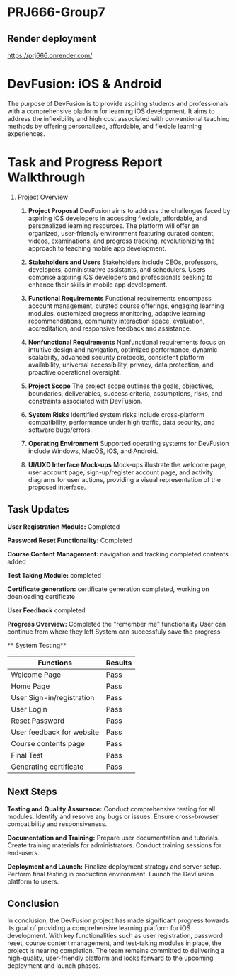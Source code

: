 # PRJ666-Group7

## Render deployment 

https://prj666.onrender.com/

# DevFusion: iOS & Android

The purpose of DevFusion is to provide aspiring students and professionals with a comprehensive platform for learning iOS development. It aims to address the inflexibility and high cost associated with conventional teaching methods by offering personalized, affordable, and flexible learning experiences.

# Task and Progress Report Walkthrough
 
1. Project Overview

   1. **Project Proposal**
      DevFusion aims to address the challenges faced by aspiring iOS developers in accessing flexible, affordable, and personalized learning resources. The platform will offer an organized, user-friendly environment featuring curated content, videos, examinations, and progress tracking, revolutionizing the approach to teaching mobile app development.

   2. **Stakeholders and Users**
      Stakeholders include CEOs, professors, developers, administrative assistants, and schedulers. Users comprise aspiring iOS developers and professionals seeking to enhance their skills in mobile app development.

   3. **Functional Requirements**
      Functional requirements encompass account management, curated course offerings, engaging learning modules, customized progress monitoring, adaptive learning recommendations, community interaction space, evaluation, accreditation, and responsive feedback and assistance.

   4. **Nonfunctional Requirements**
      Nonfunctional requirements focus on intuitive design and navigation, optimized performance, dynamic scalability, advanced security protocols, consistent platform availability, universal accessibility, privacy, data protection, and proactive operational oversight.

   5. **Project Scope**
      The project scope outlines the goals, objectives, boundaries, deliverables, success criteria, assumptions, risks, and constraints associated with DevFusion.

   6. **System Risks**
      Identified system risks include cross-platform compatibility, performance under high traffic, data security, and software bugs/errors.

   7. **Operating Environment**
      Supported operating systems for DevFusion include Windows, MacOS, iOS, and Android.

   8. **UI/UXD Interface Mock-ups**
      Mock-ups illustrate the welcome page, user account page, sign-up/register account page, and activity diagrams for user actions, providing a visual representation of the proposed interface.


## Task Updates

**User Registration Module:**
Completed

**Password Reset Functionality:**
Completed

**Course Content Management:**
navigation and tracking completed
contents added

**Test Taking Module:**
completed

**Certificate generation:**
certificate generation completed, working on doenloading certificate 

**User Feedback**
completed

**Progress Overview:**
Completed the "remember me" functionality
User can continue from where they left 
System can successfuly save the progress

** System Testing**

|Functions                      |            Results                          |
|-------------------------------|---------------------------------------------|
|Welcome Page                   |              Pass                           |
|Home Page                      |              Pass                           |
|User Sign-in/registration      |              Pass                           |
|User Login                     |              Pass                           |
|Reset Password                 |              Pass                           |
|User feedback for website      |              Pass                           |
|Course contents page           |              Pass                           |
|Final Test                     |              Pass                           |
|Generating certificate         |              Pass                           |

## Next Steps

**Testing and Quality Assurance:**
Conduct comprehensive testing for all modules.
Identify and resolve any bugs or issues.
Ensure cross-browser compatibility and responsiveness.

**Documentation and Training:**
Prepare user documentation and tutorials.
Create training materials for administrators.
Conduct training sessions for end-users.

**Deployment and Launch:**
Finalize deployment strategy and server setup.
Perform final testing in production environment.
Launch the DevFusion platform to users.

## Conclusion

In conclusion, the DevFusion project has made significant progress towards its goal of providing a comprehensive learning platform for iOS development. With key functionalities such as user registration, password reset, course content management, and test-taking modules in place, the project is nearing completion. The team remains committed to delivering a high-quality, user-friendly platform and looks forward to the upcoming deployment and launch phases.
